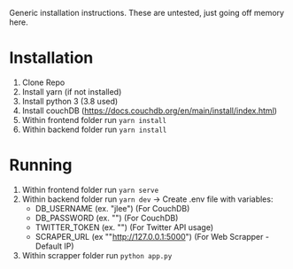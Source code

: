 Generic installation instructions. These are untested, just going off memory here.

# Installation
1. Clone Repo
1. Install yarn (if not installed)
1. Install python 3 (3.8 used)
1. Install couchDB (https://docs.couchdb.org/en/main/install/index.html)
1. Within frontend folder run `yarn install`
1. Within backend folder run `yarn install`

# Running
1. Within frontend folder run `yarn serve`
1. Within backend folder run `yarn dev`
  -> Create .env file with variables:
    - DB_USERNAME (ex. "jlee") (For CouchDB)
    - DB_PASSWORD (ex. "") (For CouchDB)
    - TWITTER_TOKEN (ex. "") (For Twitter API usage)
    - SCRAPER_URL (ex ""http://127.0.0.1:5000") (For Web Scrapper - Default IP)
1. Within scrapper folder run `python app.py `
